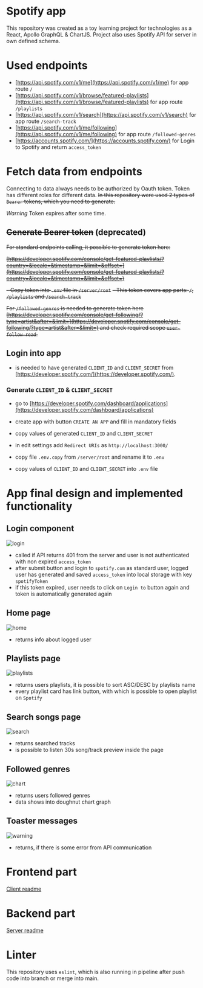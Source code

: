 # Spotify app
This repository was created as a toy learning project for technologies as a React, Apollo GraphQL & ChartJS. Project also uses Spotify API for server in own defined schema.

# Used endpoints
- [https://api.spotify.com/v1/me](https://api.spotify.com/v1/me) for app route `/`
- [https://api.spotify.com/v1/browse/featured-playlists](https://api.spotify.com/v1/browse/featured-playlists) for app route `/playlists`
- [https://api.spotify.com/v1/search](https://api.spotify.com/v1/search) for app route `/search-track`
- [https://api.spotify.com/v1/me/following](https://api.spotify.com/v1/me/following) for app route `/followed-genres`
- [https://accounts.spotify.com/](https://accounts.spotify.com/) for Login to Spotify and return `access_token`

# Fetch data from endpoints
Connecting to data always needs to be authorized by Oauth token. Token has different roles for different data. ~~In this repository were used 2 types of `Bearer` tokens, which you need to generate.~~

_Warning_ Token expires after some time.
## ~~Generate Bearer token~~ (deprecated)

~~For standard endpoints calling, it possible to generate token here:~~

~~[https://developer.spotify.com/console/get-featured-playlists/?country=&locale=&timestamp=&limit=&offset=](https://developer.spotify.com/console/get-featured-playlists/?country=&locale=&timestamp=&limit=&offset=)~~

~~- Copy token into `.env` file in `/server/root`~~
~~- This token covers app parts: `/`, `/playlists` and `/search-track`~~

~~For `/followed-genres` is needed to generate token here [https://developer.spotify.com/console/get-following/?type=artist&after=&limit=](https://developer.spotify.com/console/get-following/?type=artist&after=&limit=) and check required scope `user-follow-read`.~~

## Login into app
- is needed to have generated `CLIENT_ID` and `CLIENT_SECRET` from [https://developer.spotify.com/](https://developer.spotify.com/).

### Generate `CLIENT_ID` & `CLIENT_SECRET`
- go to [https://developer.spotify.com/dashboard/applications](https://developer.spotify.com/dashboard/applications)
- create app with button `CREATE AN APP` and fill in mandatory fields
- copy values of generated `CLIENT_ID` and `CLIENT_SECRET`
- in edit settings add `Redirect URIs` as `http://localhost:3000/`

- copy file `.env.copy` from `/server/root` and rename it to `.env` 
- copy values of `CLIENT_ID` and `CLIENT_SECRET` into `.env` file


# App final design and implemented functionality

## Login component
![login](/documentation/screenshots/login.png)
- called if API returns 401 from the server and user is not authenticated with non expired `access_token`
- after submit button and login to `spotify.com` as standard user, logged user has generated and saved `access_token` into local storage with key `spotifyToken`
- if this token expired, user needs to click on `Login to` button again and token is automatically generated again

## Home page
![home](/documentation/screenshots/home.png)
- returns info about logged user

## Playlists page
![playlists](/documentation/screenshots/playlists.png)
- returns users playlists, it is possible to sort ASC/DESC by playlists name
- every playlist card has link button, with which is possible to open playlist on `Spotify`

## Search songs page
![search](/documentation/screenshots/search.png)
- returns searched tracks
- is possible to listen 30s song/track preview inside the page

## Followed genres
![chart](/documentation/screenshots/chart.png)
- returns users followed genres
- data shows into doughnut chart graph

## Toaster messages
![warning](/documentation/screenshots/warning.png)
- returns, if there is some error from API communication

# Frontend part
[Client readme](/client/README.md)

# Backend part
[Server readme](/server/README.md)

# Linter
This repository uses `eslint`, which is also running in pipeline after push code into branch or merge into main.